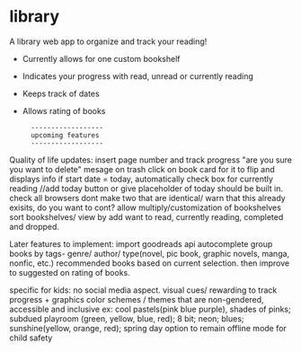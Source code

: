 # library

A library web app to organize and track your reading!

- Currently allows for one custom bookshelf
- Indicates your progress with read, unread or currently reading
- Keeps track of dates 
- Allows rating of books


        ------------------
        upcoming features
        ------------------
Quality of life updates:
insert page number and track progress
"are you sure you want to delete" mesage on trash
click on book card for it to flip and displays info
if start date = today, automatically check box for currently reading
//add today button or give placeholder of today  should be built in. check all browsers
dont make two that are identical/ warn that this already exisits, do you want to cont?
allow multiply/customization of bookshelves
sort bookshelves/ view by 
add want to read, currently reading, completed and dropped.


Later features to implement: 
import goodreads api 
autocomplete 
group books by tags- genre/ author/ type(novel, pic book, graphic novels, manga, nonfic, etc.)
recommended books based on current selection. then improve to suggested on rating of books.

specific for kids: 
no social media aspect.
visual cues/ rewarding to track progress + graphics
color schemes / themes that are non-gendered, accessible and inclusive
 ex: cool pastels(pink blue purple), shades of pinks; subdued playroom (green, yellow, blue, red); 8 bit; neon; blues; sunshine(yellow, orange, red); spring day
option to remain offline mode for child safety
